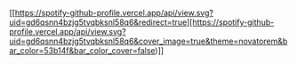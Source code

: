 [[https://spotify-github-profile.vercel.app/api/view.svg?uid=gd6qsnn4bzjg5tvqbksnl58q6&redirect=true][https://spotify-github-profile.vercel.app/api/view.svg?uid=gd6qsnn4bzjg5tvqbksnl58q6&cover_image=true&theme=novatorem&bar_color=53b14f&bar_color_cover=false)]]
